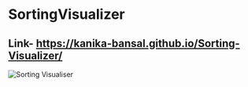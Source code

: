 # SortingVisualizer

## Link- https://kanika-bansal.github.io/Sorting-Visualizer/

![Sorting Visualiser](https://github.com/Kanika-bansal/Sorting-Visualizer/assets/83921741/72adf922-5e5a-4482-94ad-ae6dd02f3944)
